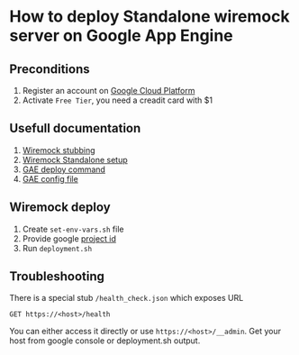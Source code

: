 #  How to deploy Standalone wiremock server on Google App Engine

## Preconditions
1. Register an account on [Google Cloud Platform](https://cloud.google.com/free)
2. Activate `Free Tier`, you need a creadit card with $1

## Usefull documentation
1. [Wiremock stubbing](https://wiremock.org/docs/stubbing/)
2. [Wiremock Standalone setup](https://wiremock.org/docs/standalone/java-jar/)
3. [GAE deploy command](https://cloud.google.com/sdk/gcloud/reference/app/deploy#--appyaml)
4. [GAE config file](https://cloud.google.com/appengine/docs/standard/reference/app-yaml?tab=java)

## Wiremock deploy
1. Create `set-env-vars.sh` file
2. Provide google [project id](https://support.google.com/googleapi/answer/7014113)
3. Run `deployment.sh`

## Troubleshooting
There is a special stub `/health_check.json` which exposes URL
```
GET https://<host>/health
```
You can either access it directly or use `https://<host>/__admin`. Get your host from google console or deployment.sh output.